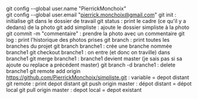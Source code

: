 git config --global user.name "PierrickMonchoix"  
git config --global user.email "pierrick.monchoix@gmail.com"
git init : initialise git dans le dossier de travail
git status : print le cadre (ce qu'il y a dedans) de la photo
git add simpliste : ajoute le dossier simpliste à  la photo
git commit -m "commentaire" : prendre la photo avec un commentaire
git log : print l'historique des photos prises
git branch : print toutes les branches du projet
git branch branche1 : crée une branche nommée branche1
git checkout branche1 : on entre (et donc on traville) dans branche1
git merge branche1 : branche1 devient master (je sais pas si sa ajoute ou replace a précédent master)
git branch -d branche1 : delete branche1
git remote add origin https://github.com/PierrickMonchoix/simpliste.git : variable <origin> = depot distant
git remote : print depot distant
git push origin master : dépot distant = dépot local
git pull origin master : depot local = depot existant
